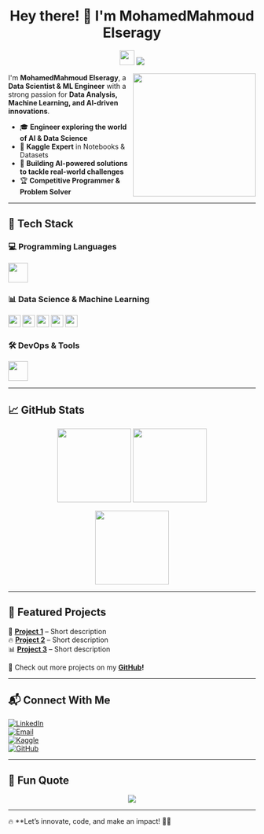 <h1 align="center">Hey there! 👋 I'm MohamedMahmoud Elseragy</h1>

<p align="center">
  <img src="https://media.giphy.com/media/hvRJCLFzcasrR4ia7z/giphy.gif" width="30px">
  <img src="https://readme-typing-svg.herokuapp.com?font=Fira+Code&size=22&pause=1000&color=F7B93E&center=true&vCenter=true&width=500&lines=Data+Scientist+%7C+ML+Engineer+%7C+AI+Enthusiast;Turning+Data+Into+Decisions;Automating+Insights+With+Machine+Learning" />
</p>

<img align='right' src="https://media.giphy.com/media/LaVp0AyqR5bGsC5Cbm/giphy.gif" width="250">

I'm **MohamedMahmoud Elseragy**, a **Data Scientist & ML Engineer** with a strong passion for **Data Analysis, Machine Learning, and AI-driven innovations**.

- 🎓 **Engineer exploring the world of AI & Data Science**  
- 🚀 **Kaggle Expert** in Notebooks & Datasets  
- 🤖 **Building AI-powered solutions to tackle real-world challenges**  
- 🏆 **Competitive Programmer & Problem Solver**  

---

## 🚀 Tech Stack  

### 💻 Programming Languages  
<img src="https://skillicons.dev/icons?i=python,cpp,java,sql" height="40" />

### 📊 Data Science & Machine Learning  
<img src="https://img.shields.io/badge/Pandas-150458?logo=pandas&logoColor=white&style=for-the-badge" height="25" />
<img src="https://img.shields.io/badge/NumPy-013243?logo=numpy&logoColor=white&style=for-the-badge" height="25" />
<img src="https://img.shields.io/badge/Scikit--learn-F7931E?logo=scikit-learn&logoColor=white&style=for-the-badge" height="25" />
<img src="https://img.shields.io/badge/TensorFlow-FF6F00?logo=tensorflow&logoColor=white&style=for-the-badge" height="25" />
<img src="https://img.shields.io/badge/PyTorch-EE4C2C?logo=pytorch&logoColor=white&style=for-the-badge" height="25" />

### 🛠️ DevOps & Tools  
<img src="https://skillicons.dev/icons?i=docker,linux,git,github,vscode" height="40" />

---

## 📈 GitHub Stats  

<p align="center">
  <img src="https://github-readme-stats.vercel.app/api?username=YOUR_GITHUB_USERNAME&show_icons=true&theme=tokyonight" height="150" />
  <img src="https://streak-stats.demolab.com?user=YOUR_GITHUB_USERNAME&theme=tokyonight" height="150" />
</p>

<p align="center">
  <img src="https://github-readme-stats.vercel.app/api/top-langs/?username=YOUR_GITHUB_USERNAME&layout=compact&theme=tokyonight" height="150"/>
</p>

---

## 🌟 Featured Projects  

🚀 **[Project 1](https://github.com/YOUR_GITHUB_USERNAME/PROJECT1)** – Short description  
🔥 **[Project 2](https://github.com/YOUR_GITHUB_USERNAME/PROJECT2)** – Short description  
📊 **[Project 3](https://github.com/YOUR_GITHUB_USERNAME/PROJECT3)** – Short description  

🔗 Check out more projects on my **[GitHub](https://github.com/YOUR_GITHUB_USERNAME?tab=repositories)!**  

---

## 📬 Connect With Me  

[![LinkedIn](https://img.shields.io/badge/LinkedIn-0A66C2?style=for-the-badge&logo=linkedin&logoColor=white)](https://linkedin.com/in/YOUR_LINKEDIN)  
[![Email](https://img.shields.io/badge/Email-D14836?style=for-the-badge&logo=gmail&logoColor=white)](mailto:YOUR_EMAIL)  
[![Kaggle](https://img.shields.io/badge/Kaggle-20BEFF?style=for-the-badge&logo=kaggle&logoColor=white)](https://www.kaggle.com/YOUR_KAGGLE)  
[![GitHub](https://img.shields.io/github/followers/YOUR_GITHUB_USERNAME?label=Follow&style=social)](https://github.com/YOUR_GITHUB_USERNAME)  

---

## 🚀 Fun Quote  

<p align="center">
  <img src="https://quotes-github-readme.vercel.app/api?type=horizontal&theme=tokyonight"/>
</p>

---

🔥 **Let’s innovate, code, and make an impact! 🚀💡
